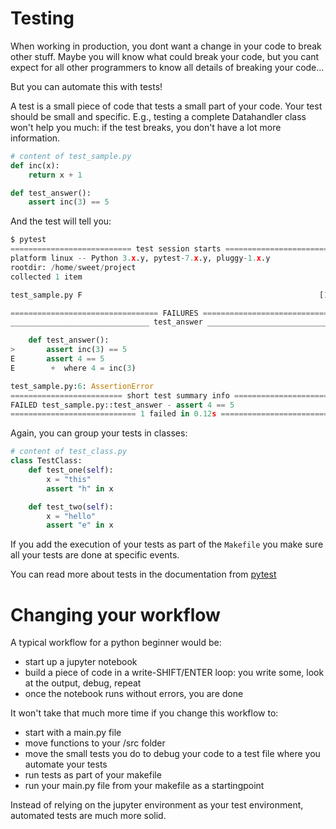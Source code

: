 # Testing

When working in production, you dont want a change in your code to break other stuff.
Maybe you will know what could break your code, but you cant expect for all other programmers to know all details of breaking your code...

But you can automate this with tests!

A test is a small piece of code that tests a small part of your code.
Your test should be small and specific. E.g., testing a complete Datahandler class won't help you much: if the test breaks, you don't have a lot more information.

```python
# content of test_sample.py
def inc(x):
    return x + 1

def test_answer():
    assert inc(3) == 5
```

And the test will tell you:

```python
$ pytest
=========================== test session starts ============================
platform linux -- Python 3.x.y, pytest-7.x.y, pluggy-1.x.y
rootdir: /home/sweet/project
collected 1 item

test_sample.py F                                                     [100%]

================================= FAILURES =================================
_______________________________ test_answer ________________________________

    def test_answer():
>       assert inc(3) == 5
E       assert 4 == 5
E        +  where 4 = inc(3)

test_sample.py:6: AssertionError
========================= short test summary info ==========================
FAILED test_sample.py::test_answer - assert 4 == 5
============================ 1 failed in 0.12s =============================
```

Again, you can group your tests in classes:

```python
# content of test_class.py
class TestClass:
    def test_one(self):
        x = "this"
        assert "h" in x

    def test_two(self):
        x = "hello"
        assert "e" in x
```

If you add the execution of your tests as part of the `Makefile` you make sure all your tests are done at specific events. 

You can read more about tests in the documentation from [pytest](https://docs.pytest.org/en/7.1.x/contents.html)

# Changing your workflow

A typical workflow for a python beginner would be:
- start up a jupyter notebook
- build a piece of code in a write-SHIFT/ENTER loop: you write some, look at the output, debug, repeat
- once the notebook runs without errors, you are done

It won't take that much more time if you change this workflow to:
- start with a main.py file
- move functions to your /src folder
- move the small tests you do to debug your code to a test file where you automate your tests
- run tests as part of your makefile
- run your main.py file from your makefile as a startingpoint

Instead of relying on the jupyter environment as your test environment, automated tests are much more solid.
